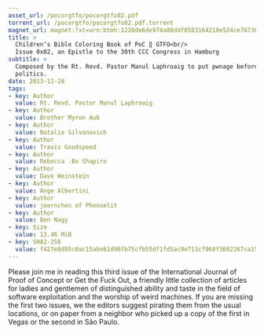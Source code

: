 ```yaml
---
asset_url: /pocorgtfo/pocorgtfo02.pdf
torrent_url: /pocorgtfo/pocorgtfo02.pdf.torrent
magnet_url: magnet:?xt=urn:btmh:1220de6de974a80ddf0583164210e524ce76736561c70eb9c9ef056d2d1a9ab73317&tr=udp%3A//tracker.stribik.technology%3A6969&ws=https%3A//blog.stribik.technology/assets/pocorgtfo/pocorgtfo02.pdf&dn=pocorgtfo02.pdf
title: >
  Children’s Bible Coloring Book of PoC ‖ GTFO<br/>
  Issue 0x02, an Epistle to the 30th CCC Congress in Hamburg
subtitle: >
  Composed by the Rt. Revd. Pastor Manul Laphroaig to put pwnage before
  politics.
date: 2013-12-28
tags:
- key: Author
  value: Rt. Revd. Pastor Manul Laphroaig
- key: Author
  value: Brother Myron Aub
- key: Author
  value: Natalie Silvanovich
- key: Author
  value: Travis Goodspeed
- key: Author
  value: Rebecca .Bx Shapiro
- key: Author
  value: Dave Weinstein
- key: Author
  value: Ange Albertini
- key: Author
  value: joernchen of Phenoelit
- key: Author
  value: Ben Nagy
- key: Size
  value: 13.46 MiB
- key: SHA2-256
  value: f427e8d95c0ac15abe61d96fb75cfb55df1fd5ac9e713cf968f3602267ca155e
---
```


Please join me in reading this third issue of the International Journal of Proof
of Concept or Get the Fuck Out, a friendly little collection of articles for
ladies and gentlemen of distinguished ability and taste in the field of software
exploitation and the worship of weird machines. If you are missing the first two
issues, we the editors suggest pirating them from the usual locations, or on
paper from a neighbor who picked up a copy of the first in Vegas or the second
in São Paulo.

